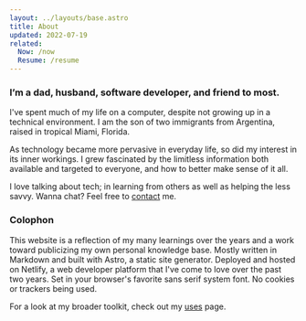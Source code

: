 ```yaml
---
layout: ../layouts/base.astro
title: About
updated: 2022-07-19
related:
  Now: /now
  Resume: /resume
---
```

### I’m a dad, husband, software developer, and friend to most.

I've spent much of my life on a computer, despite not growing up in a technical environment. I am the son of two immigrants from Argentina, raised in tropical Miami, Florida.

As technology became more pervasive in everyday life, so did my interest in its inner workings. I grew fascinated by the limitless information both available and targeted to everyone, and how to better make sense of it all.

I love talking about tech; in learning from others as well as helping the less savvy. Wanna chat? Feel free to [contact](/contact) me.

### Colophon

This website is a reflection of my many learnings over the years and a work toward publicizing my own personal knowledge base. Mostly written in Markdown and built with Astro, a static site generator. Deployed and hosted on Netlify, a web developer platform that I've come to love over the past two years. Set in your browser's favorite sans serif system font. No cookies or trackers being used.

For a look at my broader toolkit, check out my [uses](/uses) page.